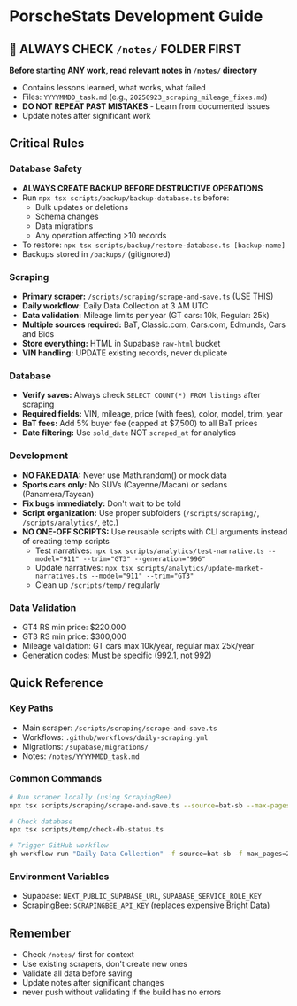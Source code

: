 # PorscheStats Development Guide

## 🚨 ALWAYS CHECK `/notes/` FOLDER FIRST
**Before starting ANY work, read relevant notes in `/notes/` directory**
- Contains lessons learned, what works, what failed
- Files: `YYYYMMDD_task.md` (e.g., `20250923_scraping_mileage_fixes.md`)
- **DO NOT REPEAT PAST MISTAKES** - Learn from documented issues
- Update notes after significant work

## Critical Rules

### Database Safety
- **ALWAYS CREATE BACKUP BEFORE DESTRUCTIVE OPERATIONS**
- Run `npx tsx scripts/backup/backup-database.ts` before:
  - Bulk updates or deletions
  - Schema changes
  - Data migrations
  - Any operation affecting >10 records
- To restore: `npx tsx scripts/backup/restore-database.ts [backup-name]`
- Backups stored in `/backups/` (gitignored)

### Scraping
- **Primary scraper:** `/scripts/scraping/scrape-and-save.ts` (USE THIS)
- **Daily workflow:** Daily Data Collection at 3 AM UTC
- **Data validation:** Mileage limits per year (GT cars: 10k, Regular: 25k)
- **Multiple sources required:** BaT, Classic.com, Cars.com, Edmunds, Cars and Bids
- **Store everything:** HTML in Supabase `raw-html` bucket
- **VIN handling:** UPDATE existing records, never duplicate

### Database
- **Verify saves:** Always check `SELECT COUNT(*) FROM listings` after scraping
- **Required fields:** VIN, mileage, price (with fees), color, model, trim, year
- **BaT fees:** Add 5% buyer fee (capped at $7,500) to all BaT prices
- **Date filtering:** Use `sold_date` NOT `scraped_at` for analytics

### Development
- **NO FAKE DATA:** Never use Math.random() or mock data
- **Sports cars only:** No SUVs (Cayenne/Macan) or sedans (Panamera/Taycan)
- **Fix bugs immediately:** Don't wait to be told
- **Script organization:** Use proper subfolders (`/scripts/scraping/`, `/scripts/analytics/`, etc.)
- **NO ONE-OFF SCRIPTS:** Use reusable scripts with CLI arguments instead of creating temp scripts
  - Test narratives: `npx tsx scripts/analytics/test-narrative.ts --model="911" --trim="GT3" --generation="996"`
  - Update narratives: `npx tsx scripts/analytics/update-market-narratives.ts --model="911" --trim="GT3"`
  - Clean up `/scripts/temp/` regularly

### Data Validation
- GT4 RS min price: $220,000
- GT3 RS min price: $300,000
- Mileage validation: GT cars max 10k/year, regular max 25k/year
- Generation codes: Must be specific (992.1, not 992)

## Quick Reference

### Key Paths
- Main scraper: `/scripts/scraping/scrape-and-save.ts`
- Workflows: `.github/workflows/daily-scraping.yml`
- Migrations: `/supabase/migrations/`
- Notes: `/notes/YYYYMMDD_task.md`

### Common Commands
```bash
# Run scraper locally (using ScrapingBee)
npx tsx scripts/scraping/scrape-and-save.ts --source=bat-sb --max-pages=2

# Check database
npx tsx scripts/temp/check-db-status.ts

# Trigger GitHub workflow
gh workflow run "Daily Data Collection" -f source=bat-sb -f max_pages=2
```

### Environment Variables
- Supabase: `NEXT_PUBLIC_SUPABASE_URL`, `SUPABASE_SERVICE_ROLE_KEY`
- ScrapingBee: `SCRAPINGBEE_API_KEY` (replaces expensive Bright Data)

## Remember
- Check `/notes/` first for context
- Use existing scrapers, don't create new ones
- Validate all data before saving
- Update notes after significant changes
- never push without validating if the build has no errors